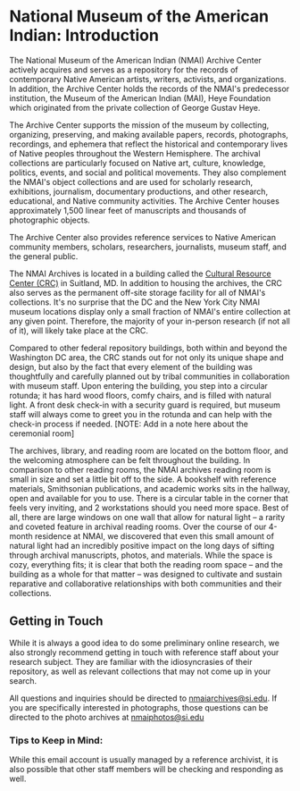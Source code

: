 # National Museum of the American Indian: Introduction  

The National Museum of the American Indian (NMAI) Archive Center actively acquires and serves as a repository for the records of contemporary Native American artists, writers, activists, and organizations. In addition, the Archive Center holds the records of the NMAI's predecessor institution, the Museum of the American Indian (MAI), Heye Foundation which originated from the private collection of George Gustav Heye.

The Archive Center supports the mission of the museum by collecting, organizing, preserving, and making available papers, records, photographs, recordings, and ephemera that reflect the historical and contemporary lives of Native peoples throughout the Western Hemisphere. The archival collections are particularly focused on Native art, culture, knowledge, politics, events, and social and political movements. They also complement the NMAI's object collections and are used for scholarly research, exhibitions, journalism, documentary productions, and other research, educational, and Native community activities. The Archive Center houses approximately 1,500 linear feet of manuscripts and thousands of photographic objects.

The Archive Center also provides reference services to Native American community members, scholars, researchers, journalists, museum staff, and the general public.

The NMAI Archives is located in a building called the [Cultural Resource Center (CRC)](https://americanindian.si.edu/explore/collections/crc) in Suitland, MD. In addition to housing the archives, the CRC also serves as the permanent off-site storage facility for all of NMAI's collections. It's no surprise that the DC and the New York City NMAI museum locations display only a small fraction of NMAI's entire collection at any given point. Therefore, the majority of your in-person research (if not all of it), will likely take place at the CRC.

Compared to other federal repository buildings, both within and beyond the Washington DC area, the CRC stands out for not only its unique shape and design, but also by the fact that every element of the building was thoughtfully and carefully planned out by tribal communities in collaboration with museum staff. Upon entering the building, you step into a circular rotunda; it has hard wood floors, comfy chairs, and is filled with natural light. A front desk check-in with a security guard is required, but museum staff will always come to greet you in the rotunda and can help with the check-in process if needed. [NOTE: Add in a note here about the ceremonial room]

The archives, library, and reading room are located on the bottom floor, and the welcoming atmosphere can be felt throughout the building. In comparison to other reading rooms, the NMAI archives reading room is small in size and set a little bit off to the side. A bookshelf with reference materials, Smithsonian publications, and academic works sits in the hallway, open and available for you to use. There is a circular table in the corner that feels very inviting, and 2 workstations should you need more space. Best of all, there are large windows on one wall that allow for natural light – a rarity and coveted feature in archival reading rooms. Over the course of our 4-month residence at NMAI, we discovered that even this small amount of natural light had an incredibly positive impact on the long days of sifting through archival manuscripts, photos, and materials. While the space is cozy, everything fits; it is clear that both the reading room space – and the building as a whole for that matter – was designed to cultivate and sustain reparative and collaborative relationships with both communities and their collections.

## Getting in Touch
While it is always a good idea to do some preliminary online research, we also strongly recommend getting in touch with reference staff about your research subject. They are familiar with the idiosyncrasies of their repository, as well as relevant collections that may not come up in your search.

All questions and inquiries should be directed to [nmaiarchives@si.edu](mailto:nmaiarchives@si.edu). If you are specifically interested in photographs, those questions can be directed to the photo archives at [nmaiphotos@si.edu](mailto:nmaiphotos@si.edu)

### Tips to Keep in Mind: 
While this email account is usually managed by a reference archivist, it is also possible that other staff members will be checking and responding as well.
